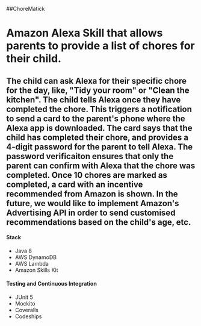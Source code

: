 ##ChoreMatick

<h1>Amazon Alexa Skill that allows parents to provide a list of chores for their child.</h1>

The child can ask Alexa for their specific chore for the day, like, "Tidy your room" or "Clean the kitchen". The child tells Alexa once they have completed the chore. This triggers a notification to send a card to the parent's phone where the Alexa app is downloaded. The card says that the child has completed their chore, and provides a 4-digit password for the parent to tell Alexa. The password verificaiton ensures that only the parent can confirm with Alexa that the chore was completed. Once 10 chores are marked as completed, a card with an incentive recommended from Amazon is shown. In the future, we would like to implement Amazon's Advertising API in order to send customised recommendations based on the child's age, etc.
------

#### Stack
* Java 8
* AWS DynamoDB
* AWS Lambda
* Amazon Skills Kit

#### Testing and Continuous Integration
* JUnit 5
* Mockito
* Coveralls
* Codeships
